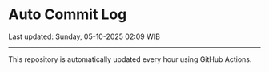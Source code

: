# Auto Commit Log

Last updated: Sunday, 05-10-2025 02:09 WIB

---

This repository is automatically updated every hour using GitHub Actions.
